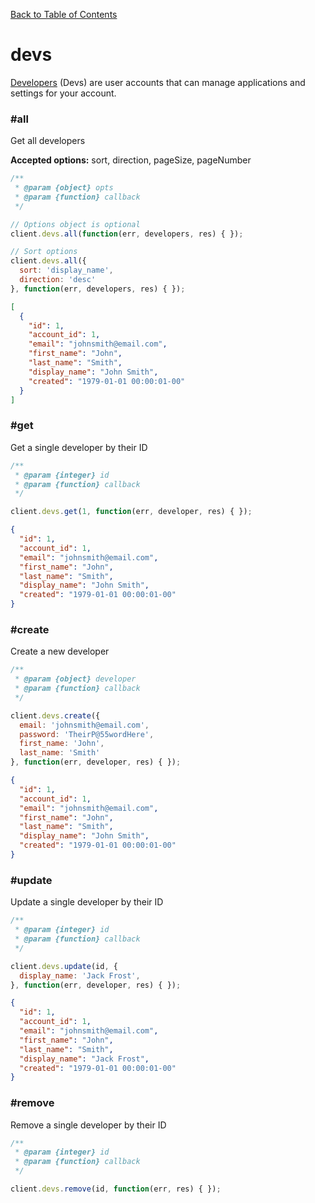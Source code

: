 [Back to Table of Contents](/#client)

# devs

[Developers](https://developers.goinstant.com/v1/rest-client/devs) (Devs) are user accounts that can manage applications and settings for your account.

### #all

Get all developers


**Accepted options:** sort, direction, pageSize, pageNumber

```js
/**
 * @param {object} opts
 * @param {function} callback
 */

// Options object is optional
client.devs.all(function(err, developers, res) { });

// Sort options
client.devs.all({
  sort: 'display_name',
  direction: 'desc'
}, function(err, developers, res) { });
```

```json
[
  {
    "id": 1,
    "account_id": 1,
    "email": "johnsmith@email.com",
    "first_name": "John",
    "last_name": "Smith",
    "display_name": "John Smith",
    "created": "1979-01-01 00:00:01-00"
  }
]
```


### #get

Get a single developer by their ID

```js
/**
 * @param {integer} id
 * @param {function} callback
 */

client.devs.get(1, function(err, developer, res) { });
```

```json
{
  "id": 1,
  "account_id": 1,
  "email": "johnsmith@email.com",
  "first_name": "John",
  "last_name": "Smith",
  "display_name": "John Smith",
  "created": "1979-01-01 00:00:01-00"
}
```

### #create

Create a new developer

```js
/**
 * @param {object} developer
 * @param {function} callback
 */

client.devs.create({
  email: 'johnsmith@email.com',
  password: 'TheirP@55wordHere',
  first_name: 'John',
  last_name: 'Smith'
}, function(err, developer, res) { });
```

```json
{
  "id": 1,
  "account_id": 1,
  "email": "johnsmith@email.com",
  "first_name": "John",
  "last_name": "Smith",
  "display_name": "John Smith",
  "created": "1979-01-01 00:00:01-00"
}
```

### #update

Update a single developer by their ID

```js
/**
 * @param {integer} id
 * @param {function} callback
 */

client.devs.update(id, {
  display_name: 'Jack Frost',
}, function(err, developer, res) { });
```

```json
{
  "id": 1,
  "account_id": 1,
  "email": "johnsmith@email.com",
  "first_name": "John",
  "last_name": "Smith",
  "display_name": "Jack Frost",
  "created": "1979-01-01 00:00:01-00"
}
```

### #remove

Remove a single developer by their ID

```js
/**
 * @param {integer} id
 * @param {function} callback
 */

client.devs.remove(id, function(err, res) { });
```
